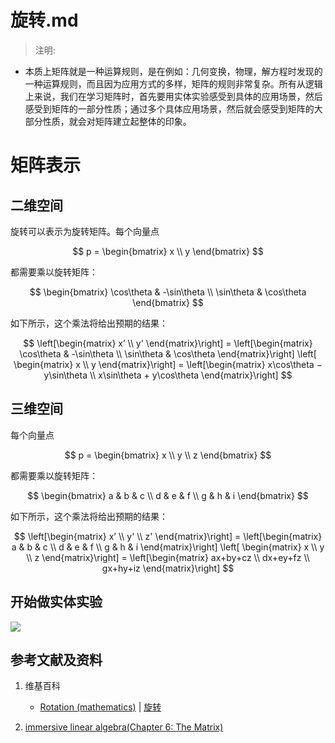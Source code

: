 # 旋转.md

> 注明:
>  
- 本质上矩阵就是一种运算规则，是在例如：几何变换，物理，解方程时发现的一种运算规则，而且因为应用方式的多样，矩阵的规则非常复杂。所有从逻辑上来说，我们在学习矩阵时，首先要用实体实验感受到具体的应用场景，然后感受到矩阵的一部分性质；通过多个具体应用场景，然后就会感受到矩阵的大部分性质，就会对矩阵建立起整体的印象。

# 矩阵表示

## 二维空间

旋转可以表示为旋转矩阵。每个向量点

$$
p =
\begin{bmatrix}
	x \\
	y
\end{bmatrix}
$$

都需要乘以旋转矩阵：

$$
\begin{bmatrix}
  \cos\theta & -\sin\theta \\
  \sin\theta & \cos\theta
\end{bmatrix}
$$

如下所示，这个乘法将给出预期的结果：

$$
\left[\begin{matrix}
	x’ \\
	y' 
  \end{matrix}\right]
    = 
  \left[\begin{matrix}
	\cos\theta & -\sin\theta \\
	\sin\theta & \cos\theta
  \end{matrix}\right]
  \left[ \begin{matrix}
	x \\
	y 
  \end{matrix}\right]
	= 
\left[\begin{matrix}
	x\cos\theta − y\sin\theta \\
	x\sin\theta + y\cos\theta
\end{matrix}\right]
$$

## 三维空间

每个向量点

$$
p =
\begin{bmatrix}
	x \\
	y \\
	z
\end{bmatrix}
$$

都需要乘以旋转矩阵：

$$
\begin{bmatrix}
	a & b & c \\
	d & e & f \\
	g & h & i
\end{bmatrix}
$$

如下所示，这个乘法将给出预期的结果：

$$
\left[\begin{matrix}
	x’ \\
	y' \\
	z' 
  \end{matrix}\right]
    = 
  \left[\begin{matrix}
	a & b & c \\
	d & e & f \\
	g & h & i
  \end{matrix}\right]
  \left[ \begin{matrix}
	x \\
	y \\
	z  
  \end{matrix}\right]
	= 
\left[\begin{matrix}
	ax+by+cz \\
	dx+ey+fz \\
	gx+hy+iz
\end{matrix}\right]
$$

## 开始做实体实验

![](/images/线性代数/矩阵/变换矩阵/旋转/1a1.jpg)

## 参考文献及资料

1. 维基百科
	- [Rotation (mathematics)](https://en.wikipedia.org/wiki/Rotation_(mathematics)) | [旋转](https://zh.wikipedia.org/wiki/旋转) 
   
2. [immersive linear algebra(Chapter 6: The Matrix)](http://immersivemath.com/ila/ch06_matrices/ch06.html)